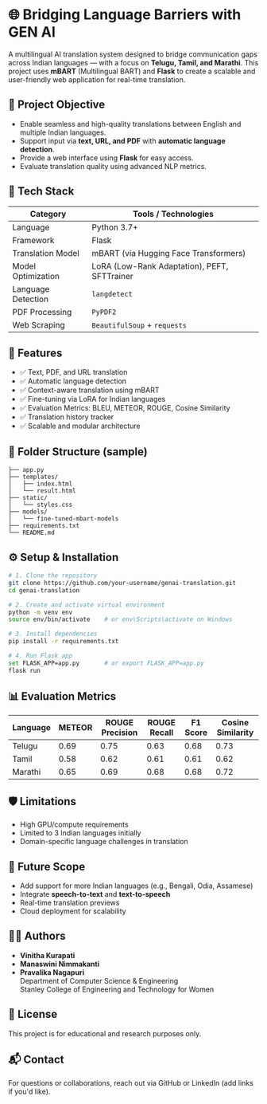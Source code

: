 # 🌐 Bridging Language Barriers with GEN AI

A multilingual AI translation system designed to bridge communication gaps across Indian languages — with a focus on **Telugu, Tamil, and Marathi**. This project uses **mBART** (Multilingual BART) and **Flask** to create a scalable and user-friendly web application for real-time translation.

## 🚀 Project Objective

- Enable seamless and high-quality translations between English and multiple Indian languages.
- Support input via **text, URL, and PDF** with **automatic language detection**.
- Provide a web interface using **Flask** for easy access.
- Evaluate translation quality using advanced NLP metrics.

## 🔧 Tech Stack

| Category            | Tools / Technologies                            |
|---------------------|--------------------------------------------------|
| Language            | Python 3.7+                                      |
| Framework           | Flask                                            |
| Translation Model   | mBART (via Hugging Face Transformers)           |
| Model Optimization  | LoRA (Low-Rank Adaptation), PEFT, SFTTrainer    |
| Language Detection  | `langdetect`                                     |
| PDF Processing      | `PyPDF2`                                         |
| Web Scraping        | `BeautifulSoup` + `requests`                     |

## 🧠 Features

- ✅ Text, PDF, and URL translation
- ✅ Automatic language detection
- ✅ Context-aware translation using mBART
- ✅ Fine-tuning via LoRA for Indian languages
- ✅ Evaluation Metrics: BLEU, METEOR, ROUGE, Cosine Similarity
- ✅ Translation history tracker
- ✅ Scalable and modular architecture

## 📂 Folder Structure (sample)

```
├── app.py
├── templates/
│   ├── index.html
│   └── result.html
├── static/
│   └── styles.css
├── models/
│   └── fine-tuned-mbart-models
├── requirements.txt
└── README.md
```

## ⚙️ Setup & Installation

```bash
# 1. Clone the repository
git clone https://github.com/your-username/genai-translation.git
cd genai-translation

# 2. Create and activate virtual environment
python -m venv env
source env/bin/activate    # or env\Scripts\activate on Windows

# 3. Install dependencies
pip install -r requirements.txt

# 4. Run Flask app
set FLASK_APP=app.py       # or export FLASK_APP=app.py
flask run
```

## 📊 Evaluation Metrics

| Language | METEOR | ROUGE Precision | ROUGE Recall | F1 Score | Cosine Similarity |
|----------|--------|------------------|---------------|----------|-------------------|
| Telugu   | 0.69   | 0.75             | 0.63          | 0.68     | 0.73              |
| Tamil    | 0.58   | 0.62             | 0.61          | 0.61     | 0.62              |
| Marathi  | 0.65   | 0.69             | 0.68          | 0.68     | 0.72              |

## 🛡️ Limitations

- High GPU/compute requirements
- Limited to 3 Indian languages initially
- Domain-specific language challenges in translation

## 🔭 Future Scope

- Add support for more Indian languages (e.g., Bengali, Odia, Assamese)
- Integrate **speech-to-text** and **text-to-speech**
- Real-time translation previews
- Cloud deployment for scalability

## 🧑‍💻 Authors

- **Vinitha Kurapati**  
- **Manaswini Nimmakanti**  
- **Pravalika Nagapuri**  
Department of Computer Science & Engineering  
Stanley College of Engineering and Technology for Women

## 📃 License

This project is for educational and research purposes only.

## 📬 Contact

For questions or collaborations, reach out via GitHub or LinkedIn (add links if you'd like).
